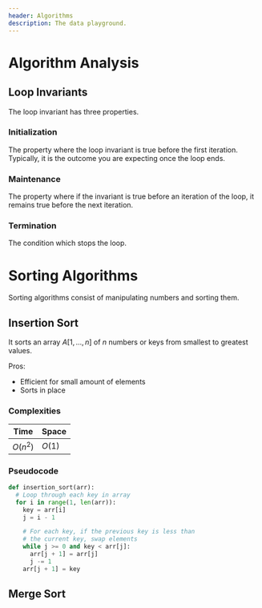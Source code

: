 ```yaml
---
header: Algorithms
description: The data playground.
---
```


# Algorithm Analysis

## Loop Invariants

The loop invariant has three properties.

### Initialization

The property where the loop invariant is true before the first iteration. Typically, it is the outcome you are expecting once the loop ends.

### Maintenance

The property where if the invariant is true before an iteration of the loop, it remains true before the next iteration.

### Termination

The condition which stops the loop.

# Sorting Algorithms

Sorting algorithms consist of manipulating numbers and sorting them.

## Insertion Sort

It sorts an array $A[1, ..., n]$ of $n$ numbers or keys from smallest to greatest values.

Pros:
- Efficient for small amount of elements
- Sorts in place

### Complexities

| Time | Space |
|-|-|
| $O(n^2)$ | $O(1)$ |

### Pseudocode

```python
def insertion_sort(arr):
  # Loop through each key in array
  for i in range(1, len(arr)): 
    key = arr[i]
    j = i - 1

    # For each key, if the previous key is less than
    # the current key, swap elements
    while j >= 0 and key < arr[j]:
      arr[j + 1] = arr[j]
      j -= 1
    arr[j + 1] = key
```

## Merge Sort


